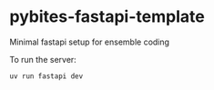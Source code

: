 # pybites-fastapi-template
Minimal fastapi setup for ensemble coding

To run the server:
```bash
uv run fastapi dev
```